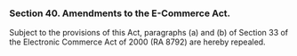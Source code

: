 ### Section 40. Amendments to the E-Commerce Act.

Subject to the provisions of this Act, paragraphs (a) and (b) of Section 33 of the Electronic Commerce Act of 2000 (RA 8792) are hereby repealed.
